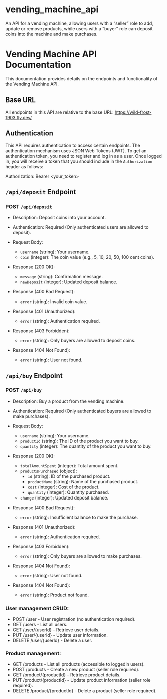# vending_machine_api
An API for a vending machine, allowing users with a “seller” role to add, update or remove products, while users with a “buyer” role can deposit coins into the machine and make purchases.
# Vending Machine API Documentation

This documentation provides details on the endpoints and functionality of the Vending Machine API.

## Base URL

All endpoints in this API are relative to the base URL: https://wild-frost-1903.fly.dev/


## Authentication

This API requires authentication to access certain endpoints. The authentication mechanism uses JSON Web Tokens (JWT). To get an authentication token, you need to register and log in as a user. Once logged in, you will receive a token that you should include in the `Authorization` header as follows:

Authorization: Bearer <your_token>


## `/api/deposit` Endpoint

### POST `/api/deposit`

- Description: Deposit coins into your account.
- Authentication: Required (Only authenticated users are allowed to deposit).
- Request Body:
  - `username` (string): Your username.
  - `coin` (integer): The coin value (e.g., 5, 10, 20, 50, 100 cent coins).
- Response (200 OK):
  - `message` (string): Confirmation message.
  - `newDeposit` (integer): Updated deposit balance.

- Response (400 Bad Request):
  - `error` (string): Invalid coin value.

- Response (401 Unauthorized):
  - `error` (string): Authentication required.

- Response (403 Forbidden):
  - `error` (string): Only buyers are allowed to deposit coins.

- Response (404 Not Found):
  - `error` (string): User not found.

## `/api/buy` Endpoint

### POST `/api/buy`

- Description: Buy a product from the vending machine.
- Authentication: Required (Only authenticated buyers are allowed to make purchases).
- Request Body:
  - `username` (string): Your username.
  - `productId` (string): The ID of the product you want to buy.
  - `quantity` (integer): The quantity of the product you want to buy.
- Response (200 OK):
  - `totalAmountSpent` (integer): Total amount spent.
  - `productsPurchased` (object):
    - `id` (string): ID of the purchased product.
    - `productName` (string): Name of the purchased product.
    - `cost` (integer): Cost of the product.
    - `quantity` (integer): Quantity purchased.
  - `change` (integer): Updated deposit balance.

- Response (400 Bad Request):
  - `error` (string): Insufficient balance to make the purchase.

- Response (401 Unauthorized):
  - `error` (string): Authentication required.

- Response (403 Forbidden):
  - `error` (string): Only buyers are allowed to make purchases.

- Response (404 Not Found):
  - `error` (string): User not found.

- Response (404 Not Found):
  - `error` (string): Product not found.

### User management CRUD:

- POST /user - User registration (no authentication required).
- GET /users - List all users.
- GET /user/{userId} - Retrieve user details.
- PUT /user/{userId} - Update user information.
- DELETE /user/{userId} - Delete a user.

### Product management:

- GET /products - List all products (accessible to loggedin users).
- POST /products - Create a new product (seller role required).
- GET /product/{productId} - Retrieve product details.
- PUT /product/{productId} - Update product information (seller role required).
- DELETE /product/{productId} - Delete a product (seller role required).
